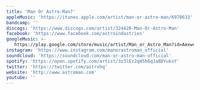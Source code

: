 ```yaml
---
title: 'Man Or Astro-Man?'
appleMusic: 'https://itunes.apple.com/artist/man-or-astro-man/6970633'
bandcamp: ''
discogs: 'https://www.discogs.com/artist/324420-Man-Or-Astro-Man'
facebook: 'https://www.facebook.com/astroindustries'
googleMusic: >-
   https://play.google.com/store/music/artist/Man_or_Astro_Man?id=Aexwc24o7ic66wkupz3xhwl47zq
instagram: 'https://www.instagram.com/manorastroman_official'
soundcloud: 'https://soundcloud.com/man-or-astro-man-official'
spotify: 'https://open.spotify.com/artist/3z3lEz2qH5h6qJa8DYukxY'
twitter: 'https://twitter.com/astrohq'
website: 'http://www.astroman.com'
youtube: ''
---
```

